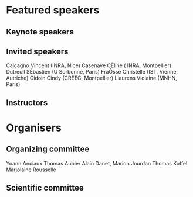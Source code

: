 # Featured speakers

## Keynote speakers


## Invited speakers

Calcagno Vincent (INRA, Nice)
Casenave CÈline ( INRA, Montpellier)
Dutreuil SÈbastien (U Sorbonne, Paris)
FraÔsse Christelle (IST, Vienne, Autriche)
Gidoin Cindy (CREEC, Montpellier)
Llaurens Violaine (MNHN, Paris)

## Instructors


# Organisers


## Organizing committee

Yoann Anciaux
Thomas Aubier
Alain Danet,
Marion Jourdan
Thomas Koffel
Marjolaine Rousselle

## Scientific committee
